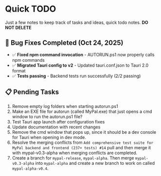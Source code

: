 # Quick TODO
Just a few notes to keep track of tasks and ideas, quick todo notes. 
**DO NOT DELETE**

## 🔧 Bug Fixes Completed (Oct 24, 2025)
- ✅ **Fixed npm command invocation** - AUTORUN.ps1 now properly calls npm commands
- ✅ **Migrated Tauri config to v2** - Updated tauri.conf.json to Tauri 2.0 format
- ✅ **Tests passing** - Backend tests run successfully (2/2 passing)

## 📋 Pending Tasks

1. Remove empty log folders when starting autorun.ps1
2. Make an EXE file for autorun (called MyPal.exe) that just opens a cmd window to run the autorun.ps1 file?
3. Test Tauri app launch after configuration fixes
4. Update documentation with recent changes
5. Remove the cmd window that pops up, since it should be a dev console for Tauri when opening in dev mode.
6. Resolve the merging conflicts from `Add comprehensive test suite for MyPal backend and frontend (237+ tests) #14` pull and then merge it with mypal-v0.3-alpha when merging conflicts are completed.
7. Create a branch for `mypal-release`, `mypal-alpha`. Then merge `mypal-v0.3-alpha` into `mypal-alpha` and create a new branch to work on called `mypal-alpha-v0.4`.